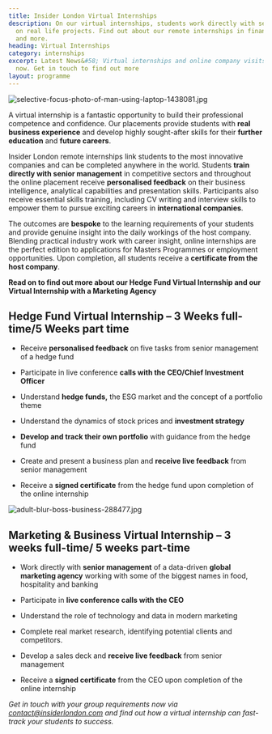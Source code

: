 ```yaml
---
title: Insider London Virtual Internships
description: On our virtual internships, students work directly with senior managers
  on real life projects. Find out about our remote internships in finance, IT, marketing
  and more.
heading: Virtual Internships
category: internships
excerpt: Latest News&#58; Virtual internships and online company visits available
  now. Get in touch to find out more
layout: programme
---
```


![selective-focus-photo-of-man-using-laptop-1438081.jpg](/uploads/selective-focus-photo-of-man-using-laptop-1438081.jpg)

A virtual internship is a fantastic opportunity to build their professional competence and confidence. Our placements provide students with **real business experience** and develop highly sought-after skills for their **further education** and **future careers**.

Insider London remote internships link students to the most innovative companies and can be completed anywhere in the world. Students **train directly with senior management** in competitive sectors and throughout the online placement receive **personalised feedback** on their business intelligence, analytical capabilities and presentation skills. Participants also receive essential skills training, including CV writing and interview skills to empower them to pursue exciting careers in **international companies**.

The outcomes are **bespoke** to the learning requirements of your students and provide genuine insight into the daily workings of the host company. Blending practical industry work with career insight, online internships are the perfect edition to applications for Masters Programmes or employment opportunities.  Upon completion, all students receive a **certificate from the host company**.

**Read on to find out more about our Hedge Fund Virtual Internship and our Virtual Internship with a Marketing Agency**




## **Hedge Fund Virtual Internship – 3 Weeks full-time/5 Weeks part time**

* Receive **personalised feedback** on five tasks from senior management of a hedge fund

* Participate in live conference **calls with the CEO/Chief Investment Officer**

* Understand **hedge funds,** the ESG market and the concept of a portfolio theme

* Understand the dynamics of stock prices and **investment strategy**

* **Develop and track their own portfolio** with guidance from the hedge fund

* Create and present a business plan and **receive live feedback** from senior management

* Receive a **signed certificate** from the hedge fund upon completion of the online internship


![adult-blur-boss-business-288477.jpg](/uploads/adult-blur-boss-business-288477.jpg)


## **Marketing & Business Virtual Internship – 3 weeks full-time/ 5 weeks part-time**

* Work directly with **senior management** of a data-driven **global marketing agency** working with some of the biggest names in food, hospitality and banking

* Participate in **live conference calls with the CEO**

* Understand the role of technology and data in modern marketing

* Complete real market research, identifying potential clients and competitors.

* Develop a sales deck and **receive live feedback** from senior management

* Receive a **signed certificate** from the CEO upon completion of the online internship

*Get in touch with your group requirements now via [contact@insiderlondon.com](mailto:contact@insiderlondon.com) and find out how a virtual internship can fast-track your students to success.*
